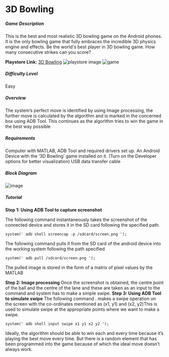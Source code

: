 # 3D  Bowling

##### Game Description
This is the best and most realistic 3D bowling game on the Android phones. It is the only bowling game that fully embraces the incredible 3D physics engine and effects.
Be the world's best player in 3D bowling game. How many consecutive strikes can you score?

**Playstore Link:** [3D Bowling](https://play.google.com/store/apps/details?id=com.threed.bowling&hl=en)
![playstore image]() ![game]()
           

##### Difficulty Level
Easy

##### Overview
The system’s perfect move is identified by using Image processing, the further move is calculated by the algorithm and is marked in the concerned box using ADB Tool. This continues as the algorithm tries to win the game in the best way possible

##### Requirements
 Computer with MATLAB, ADB Tool and required drivers set up.
An Android Device with the ‘3D Bowling’ game installed on it. (Turn on the Developer options for better visualization)
USB data transfer cable


##### Block Diagram
![image]()


##### Tutorial

**Step 1: Using ADB Tool to capture screenshot**

The following command instantaneously takes the screenshot of the connected device and stores it in the SD card following the specified path.
```                       
system(' adb shell screencap -p /sdcard/screen.png ');
```
The following command pulls it from the SD card of the android device into the working system following the path specified
``` 
system(' adb pull /sdcard/screen.png ');
 ```
The pulled image is stored in the form of a matrix of pixel values by the MATLAB

**Step 2: Image processing**
Once the screenshot is obtained, the centre point of the ball and the centre of the lane and these are taken as an input to the command and system has to make a simple swipe.
**Step 3: Using ADB Tool to simulate swipe**
The following command . makes a swipe operation on the screen with the co-ordinates mentioned as (x1, y1) and (x2, y2)This is used to simulate swipe at the appropriate points where we want to make a swipe.
```                          	
system(' adb shell input swipe x1 y1 x2 y2 ');
```
Ideally, the algorithm should be able to win each and every time because it’s playing the best move every time. But there is a random element that has been programmed into the game because of which the ideal move doesn’t always work.